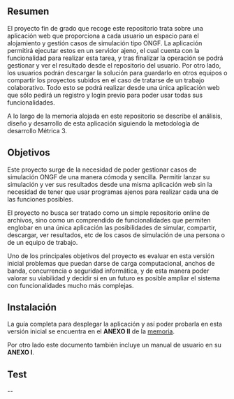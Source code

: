 ## Resumen

El proyecto fin de grado que recoge este repositorio trata sobre una aplicación web que proporciona a cada usuario un espacio para el alojamiento y gestión casos de simulación tipo ONGF. La aplicación permitirá ejecutar estos en un servidor ajeno, el cual cuenta con la funcionalidad para realizar esta tarea, y tras finalizar la operación se podrá gestionar y ver el resultado desde el repositorio del usuario. Por otro lado, los usuarios podrán descargar la solución para guardarlo en otros equipos o compartir los proyectos subidos en el caso de tratarse de un trabajo colaborativo. Todo esto se podrá realizar desde una única aplicación web que sólo pedirá un registro y login previo para poder usar todas sus funcionalidades.

A lo largo de la memoria alojada en este repositorio se describe el análisis, diseño y desarrollo de esta aplicación siguiendo la metodología de desarrollo Métrica 3.

## Objetivos

Este proyecto surge de la necesidad de poder gestionar casos de simulación ONGF de una manera cómoda y sencilla. Permitir lanzar su simulación y ver sus resultados desde una misma aplicación web sin la necesidad de tener que usar programas ajenos para realizar cada una de las funciones posibles.

El proyecto no busca ser tratado como un simple repositorio online de archivos, sino como un comprendido de funcionalidades que permiten englobar en una única aplicación las posibilidades de simular, compartir, descargar, ver resultados, etc de los casos de simulación de una persona o de un equipo de trabajo.

Uno de los principales objetivos del proyecto es evaluar en esta versión inicial problemas que puedan darse de carga computacional, anchos de banda, concurrencia o seguridad informática, y de esta manera poder valorar su viabilidad y decidir si en un futuro es posible ampliar el sistema con funcionalidades mucho más complejas.

## Instalación

La guía completa para desplegar la aplicación y así poder probarla en esta versión inicial se encuentra en el **ANEXO II** de la [memoria](https://github.com/Javi1993/TFG-2015/blob/master/TFG_JavierGarcia.pdf).

Por otro lado este documento también incluye un manual de usuario en su **ANEXO I**.

## Test

--
